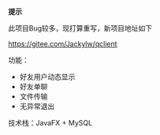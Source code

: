 **提示**

此项目Bug较多，现打算重写，新项目地址如下

https://gitee.com/Jackylw/qclient

功能：

* 好友用户动态显示
* 好友单聊
* 文件传输
* 无异常退出

技术栈：JavaFX + MySQL
